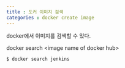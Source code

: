 ```yaml
---
title : 도커 이미지 검색
categories : docker create image
---
```


docker에서 이미지를 검색할 수 있다.

docker search \<image name of docker hub\>

```
$ docker search jenkins

```













